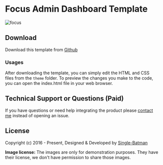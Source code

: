 # Focus Admin Dashboard Template

![focus](https://demo.themefisher.com/thumbnails/focus.png)

<!-- download -->
## Download

Download this template from [Github](https://github.com/single-batman/Focus-Theme/archive/refs/heads/main.zip)

<!-- installation -->
### Usages

After downloading the template, you can simply edit the HTML and CSS files from the `theme` folder. To preview the changes you make to the code, you can open the index.html file in your web browser.

<!-- support -->
## Technical Support or Questions (Paid)

If you have questions or need help integrating the product please [contact me](mailto:batman.st2012@gmail.com) instead of opening an issue.

<!-- licence -->
## License

Copyright (c) 2016 - Present, Designed & Developed by [Single-Batman](https://single-batman.github.io)

**Image license:** The images are only for demonstration purposes. They have their license, we don't have permission to share those images.
